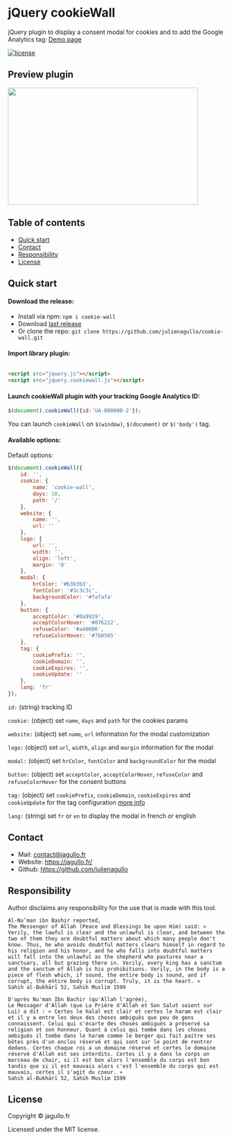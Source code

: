 # jQuery cookieWall

jQuery plugin to display a consent modal for cookies and to add the Google Analytics tag: [Demo page](https://open-source.jagullo.fr/cookie-wall/)

[![license](https://img.shields.io/github/license/julienagullo/cookies-consent.svg)](https://github.com/julienagullo/cookie-wall/LICENSE.md)


## Preview plugin

<img src="https://open-source.jagullo.fr/cookie-wall/screen_cookiewall.png" width="439" height="270">


## Table of contents

- [Quick start](#quick-start)
- [Contact](#contact)
- [Responsibility](#responsibility)
- [License](#license)


## Quick start

#### Download the release:

- Install via npm: `npm i cookie-wall`
- Download [last release](https://github.com/julienagullo/cookie-wall/releases/)
- Or clone the repo: `git clone https://github.com/julienagullo/cookie-wall.git`

#### Import library plugin:

```html

<script src="jquery.js"></script>
<script src="jquery.cookiewall.js"></script>
```

#### Launch cookieWall plugin with your tracking Google Analytics ID:

```javascript
$(document).cookieWall({id:'UA-000000-2'});
```

You can launch `cookieWall` on `$(window)`, `$(document)` or `$('body')` tag.

#### Available options:

Default options:

```javascript
$(document).cookieWall({
    id: '',
    cookie: {
        name: 'cookie-wall',
        days: 10,
        path: '/'
    },
    website: {
        name: '',
        url: ''
    },
    logo: {
        url: '',
        width: '',
        align: 'left',
        margin: '0'
    },
    modal: {
        hrColor: '#b3b3b3',
        fontColor: '#3c3c3c',
        backgroundColor: '#fafafa'
    },
    button: {
        acceptColor: '#0a9919',
        acceptColorHover: '#076212',
        refuseColor: '#a40606',
        refuseColorHover: '#7b0505'
    },
    tag: {
        cookiePrefix: '',
        cookieDomain: '',
        cookieExpires: '',
        cookieUpdate: ''
    },
    lang: 'fr'
});
```

`id:` (string) tracking ID

`cookie:` (object) set `name`, `days` and `path` for the cookies params

`website:` (object) set `name`, `url` information for the modal customization

`logo:` (object) set `url`, `width`, `align` and `margin` information for the modal

`modal:` (object) set `hrColor`, `fontColor` and `backgroundColor` for the modal

`button:` (object) set `acceptColor`, `acceptColorHover`, `refuseColor` and `refuseColorHover` for the consent buttons

`tag:` (object) set `cookiePrefix`, `cookieDomain`, `cookieExpires` and `cookieUpdate` for the tag configuration [more info](https://developers.google.com/analytics/devguides/collection/gtagjs/cookies-user-id)

`lang:` (string) set `fr` or `en` to display the modal in french or english


## Contact

- Mail: [contact@jagullo.fr](contact@jagullo.fr?subject=[GitHub]%20cookieWall)
- Website: <https://jagullo.fr/>
- Github: <https://github.com/julienagullo>


## Responsibility

Author disclaims any responsibility for the use that is made with this tool.

```text
Al-Nu’man ibn Bashir reported,
The Messenger of Allah (Peace and Blessings be upon Him) said: « Verily, the lawful is clear and the unlawful is clear, and between the two of them they are doubtful matters about which many people don't know. Thus, he who avoids doubtful matters clears himself in regard to his religion and his honor, and he who falls into doubtful matters will fall into the unlawful as the shepherd who pastures near a sanctuary, all but grazing there in. Verily, every king has a sanctum and the sanctum of Allah is his prohibitions. Verily, in the body is a piece of flesh which, if sound, the entire body is sound, and if corrupt, the entire body is corrupt. Truly, it is the heart. »
Sahih al-Bukhārī 52, Sahih Muslim 1599
```

```text
D'après Nu'man Ibn Bachir (qu'Allah l'agrée),
Le Messager d'Allah (que La Prière d'Allah et Son Salut soient sur Lui) a dit : « Certes le halal est clair et certes le haram est clair et il y a entre les deux des choses ambiguës que peu de gens connaissent. Celui qui s'écarte des choses ambiguës a préservé sa religion et son honneur. Quant à celui qui tombe dans les choses ambiguës il tombe dans le haram comme le berger qui fait paitre ses bêtes près d'un enclos réservé et qui sont sur le point de rentrer dedans. Certes chaque roi a un domaine réservé et certes le domaine réservé d'Allah est ses interdits. Certes il y a dans le corps un morceau de chair, si il est bon alors l'ensemble du corps est bon tandis que si il est mauvais alors c'est l'ensemble du corps qui est mauvais, certes il s'agit du coeur. »
Sahih al-Bukhārī 52, Sahih Muslim 1599
```


## License

Copyright © jagullo.fr

Licensed under the MIT license.